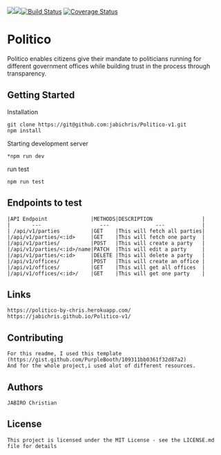 <a href="https://codeclimate.com/github/codeclimate/codeclimate/maintainability"><img src="https://api.codeclimate.com/v1/badges/a99a88d28ad37a79dbf6/maintainability" /></a><a href="https://codeclimate.com/github/jabichris/Politico-v1/test_coverage"><img src="https://api.codeclimate.com/v1/badges/ec520af03ed3f1659047/test_coverage" /></a>[![Build Status](https://travis-ci.org/jabichris/Politico-v1.svg?branch=develop)](https://travis-ci.org/jabichris/Politico-v1)
[![Coverage Status](https://coveralls.io/repos/github/jabichris/Politico-v1/badge.svg?branch=develop&kill_cache=1)](https://coveralls.io/github/jabichris/Politico-v1?branch=develop)
# Politico

Politico enables citizens give their mandate to politicians running for different government offices while building trust in the process through transparency.

## Getting Started

Installation
```
git clone https://git@github.com:jabichris/Politico-v1.git
npm install
```
Starting development server

```
*npm run dev
```

run test
```
npm run test
```
## Endpoints to test
```
|API Endpoint              |METHODS|DESCRIPTION                |       
|       ---                   ---               ---            |
| /api/v1/parties          |GET    |This will fetch all parties|
|/api/v1/parties/<:id>     |GET    |This will fetch one party  |
|/api/v1/parties/          |POST   |This will create a party   |
|/api/v1/parties/<:id>/name|PATCH  |This will edit a party     |
|/api/v1/parties/<:id>     |DELETE |This will delete a party   |
|/api/v1/offices/          |POST   |This will create an office |
|/api/v1/offices/          |GET    |This will get all offices  |
|/api/v1/offices/<:id>/    |GET    |This will get one party    |
```
## Links
```
https://politico-by-chris.herokuapp.com/
https://jabichris.github.io/Politico-v1/
```
## Contributing
```
For this readme, I used this template (https://gist.github.com/PurpleBooth/109311bb0361f32d87a2)
And for the whole project,i used alot of different resources.
```
## Authors
```
JABIRO Christian
```
## License
```
This project is licensed under the MIT License - see the LICENSE.md file for details
```